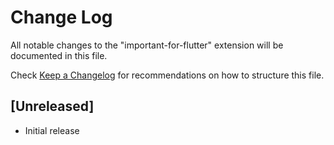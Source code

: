 # Change Log

All notable changes to the "important-for-flutter" extension will be documented in this file.

Check [Keep a Changelog](http://keepachangelog.com/) for recommendations on how to structure this file.

## [Unreleased]

- Initial release